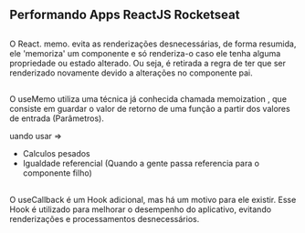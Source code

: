 

## Performando Apps ReactJS Rocketseat

 ##
 O React. memo. evita as renderizações desnecessárias, de forma resumida, ele 'memoriza' um componente e só renderiza-o caso ele tenha alguma propriedade ou estado alterado. Ou seja, é retirada a regra de ter que ser renderizado novamente devido a alterações no componente pai.

##
O useMemo utiliza uma técnica já conhecida chamada memoization , que consiste em guardar o valor de retorno de uma função a partir dos valores de entrada (Parâmetros).

uando usar =>
* Calculos pesados
* Igualdade referencial (Quando a gente passa referencia para o componente filho)

##
O useCallback é um Hook adicional, mas há um motivo para ele existir. Esse Hook é utilizado para melhorar o desempenho do aplicativo, evitando renderizações e processamentos desnecessários.
